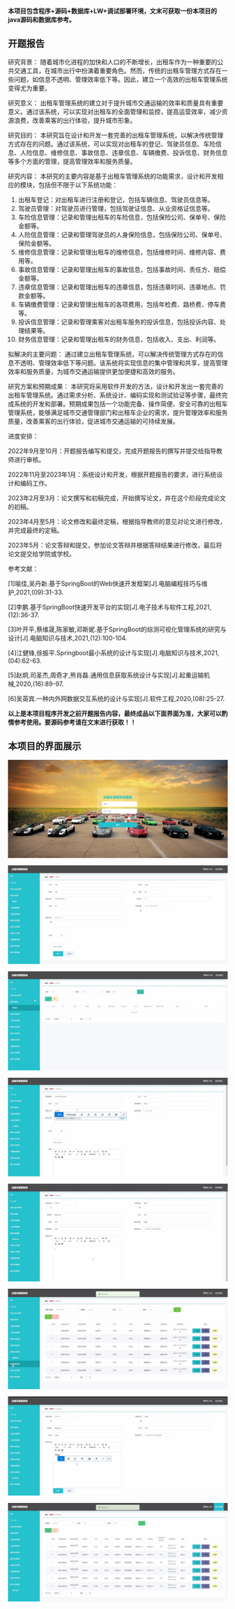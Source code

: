 ****本项目包含程序+源码+数据库+LW+调试部署环境，文末可获取一份本项目的java源码和数据库参考。****

## ******开题报告******

研究背景：
随着城市化进程的加快和人口的不断增长，出租车作为一种重要的公共交通工具，在城市出行中扮演着重要角色。然而，传统的出租车管理方式存在一些问题，如信息不透明、管理效率低下等。因此，建立一个高效的出租车管理系统变得尤为重要。

研究意义：
出租车管理系统的建立对于提升城市交通运输的效率和质量具有重要意义。通过该系统，可以实现对出租车的全面管理和监控，提高运营效率，减少资源浪费，改善乘客的出行体验，提升城市形象。

研究目的：
本研究旨在设计和开发一套完善的出租车管理系统，以解决传统管理方式存在的问题。通过该系统，可以实现对出租车的登记、驾驶员信息、车险信息、人险信息、维修信息、事故信息、违章信息、车辆缴费、投诉信息、财务信息等多个方面的管理，提高管理效率和服务质量。

研究内容： 本研究的主要内容是基于出租车管理系统的功能需求，设计和开发相应的模块，包括但不限于以下系统功能：

  1. 出租车登记：对出租车进行注册和登记，包括车辆信息、驾驶员信息等。
  2. 驾驶员管理：对驾驶员进行管理，包括驾驶证信息、从业资格证信息等。
  3. 车险信息管理：记录和管理出租车的车险信息，包括保险公司、保单号、保险金额等。
  4. 人险信息管理：记录和管理驾驶员的人身保险信息，包括保险公司、保单号、保险金额等。
  5. 维修信息管理：记录和管理出租车的维修信息，包括维修时间、维修内容、费用等。
  6. 事故信息管理：记录和管理出租车的事故信息，包括事故时间、责任方、赔偿金额等。
  7. 违章信息管理：记录和管理出租车的违章信息，包括违章时间、违章地点、罚款金额等。
  8. 车辆缴费管理：记录和管理出租车的各项费用，包括年检费、路桥费、停车费等。
  9. 投诉信息管理：记录和管理乘客对出租车服务的投诉信息，包括投诉内容、处理结果等。
  10. 财务信息管理：记录和管理出租车的财务信息，包括收入、支出、利润等。

拟解决的主要问题：
通过建立出租车管理系统，可以解决传统管理方式存在的信息不透明、管理效率低下等问题。该系统将实现信息的集中管理和共享，提高管理效率和服务质量，为城市交通运输提供更加便捷和高效的服务。

研究方案和预期成果：
本研究将采用软件开发的方法，设计和开发出一套完善的出租车管理系统。通过需求分析、系统设计、编码实现和测试验证等步骤，最终完成系统的开发和部署。预期成果包括一个功能完备、操作简便、安全可靠的出租车管理系统，能够满足城市交通管理部门和出租车企业的需求，提升管理效率和服务质量，改善乘客的出行体验，促进城市交通运输的可持续发展。

进度安排：

2022年9月至10月：开题报告编写和提交，完成开题报告的撰写并提交给指导教师进行审核。

2022年11月至2023年1月：系统设计和开发，根据开题报告的要求，进行系统设计和编码工作。

2023年2月至3月：论文撰写和初稿完成，开始撰写论文，并在这个阶段完成论文的初稿。

2023年4月至5月：论文修改和最终定稿，根据指导教师的意见对论文进行修改，并完成最终的定稿。

2023年5月：论文答辩和提交，参加论文答辩并根据答辩结果进行修改，最后将论文提交给学院或学校。

参考文献：

[1]喻佳,吴丹新.基于SpringBoot的Web快速开发框架[J].电脑编程技巧与维护,2021,(09):31-33.

[2]李鹏.基于SpringBoot快速开发平台的实现[J].电子技术与软件工程,2021,(12):36-37.

[3]叶开平,蔡维晟,陈家敏,邓斯妮.基于SpringBoot的综测可视化管理系统的研究与设计[J].电脑知识与技术,2021,(12):100-104.

[4]江健锋,徐振平.Springboot最小系统的设计与实现[J].电脑知识与技术,2021,(04):62-63.

[5]赵炯,司圣杰,周奇才,熊肖磊.通用信息获取系统设计与实现[J].起重运输机械,2020,(16):89-97.

[6]吴英宾.一种内外网数据交互系统的设计与实现[J].软件工程,2020,(08):25-27.

****以上是本项目程序开发之前开题报告内容，最终成品以下面界面为准，大家可以酌情参考使用。要源码参考请在文末进行获取！！****

## ******本项目的界面展示******

![](./res/9137312f1d57497280fcb704cd7a83f1.png)

![](./res/d929c3749f6644e5acc6860c867c1793.png)

![](./res/bf3a5c6589a5434c89ebd875c33e8f68.png)

![](./res/f429af9a59ac4724a0e6f071b38f575c.png)

![](./res/59c1bfed3c604243bf382d2b55c1d162.png)

![](./res/89d5a1df47d64213b37295d1371c0420.png)

![](./res/aebc5874a4aa412bae24d5669d7c3387.png)

![](./res/d1772345bde7492d95d2358eea574b4b.png)


